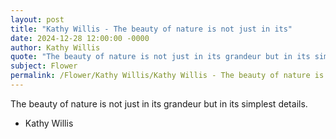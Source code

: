 ```yaml
---
layout: post
title: "Kathy Willis - The beauty of nature is not just in its"
date: 2024-12-28 12:00:00 -0000
author: Kathy Willis
quote: "The beauty of nature is not just in its grandeur but in its simplest details."
subject: Flower
permalink: /Flower/Kathy Willis/Kathy Willis - The beauty of nature is not just in its
---
```


The beauty of nature is not just in its grandeur but in its simplest details.

- Kathy Willis
